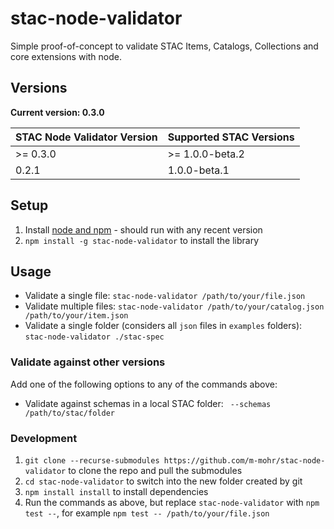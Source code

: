 # stac-node-validator

Simple proof-of-concept to validate STAC Items, Catalogs, Collections and core extensions with node.

## Versions

**Current version: 0.3.0**

| STAC Node Validator Version | Supported STAC Versions |
| --------------------------- | ----------------------- |
| >= 0.3.0                    | >= 1.0.0-beta.2         |
| 0.2.1                       | 1.0.0-beta.1            |

## Setup

1. Install [node and npm](https://nodejs.org) - should run with any recent version
2. `npm install -g stac-node-validator` to install the library

## Usage

- Validate a single file: `stac-node-validator /path/to/your/file.json`
- Validate multiple files: `stac-node-validator /path/to/your/catalog.json /path/to/your/item.json`
- Validate a single folder (considers all `json` files in `examples` folders): `stac-node-validator ./stac-spec`

### Validate against other versions

Add one of the following options to any of the commands above:

- Validate against schemas in a local STAC folder: ` --schemas /path/to/stac/folder`

### Development

1. `git clone --recurse-submodules https://github.com/m-mohr/stac-node-validator` to clone the repo and pull the submodules
2. `cd stac-node-validator` to switch into the new folder created by git
3. `npm install install` to install dependencies
4. Run the commands as above, but replace `stac-node-validator` with `npm test --`, for example `npm test -- /path/to/your/file.json`